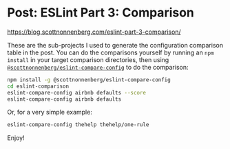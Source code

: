 # Post: ESLint Part 3: Comparison

https://blog.scottnonnenberg.com/eslint-part-3-comparison/

These are the sub-projects I used to generate the configuration comparison table in the post. You can do the comparisons yourself by running an `npm install` in your target comparison directories, then using [`@scottnonnenberg/eslint-compare-config`](https://github.com/scottnonnenberg/eslint-compare-config) to do the comparison:

```bash
npm install -g @scottnonnenberg/eslint-compare-config
cd eslint-comparison
eslint-compare-config airbnb defaults --score
eslint-compare-config airbnb defaults
```

Or, for a very simple example:

```bash
eslint-compare-config thehelp thehelp/one-rule
```

Enjoy!
